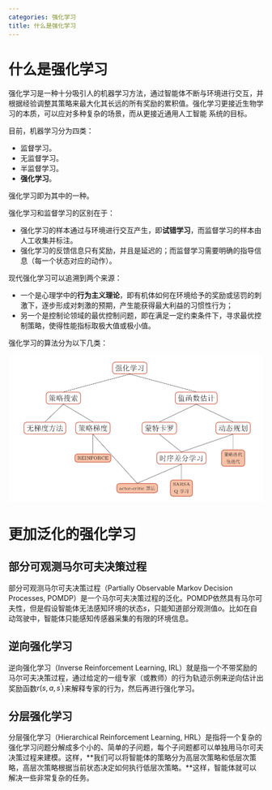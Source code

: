 ```yaml
---
categories: 强化学习
title: 什么是强化学习
---
```


# 什么是强化学习

强化学习是一种十分吸引人的机器学习方法，通过智能体不断与环境进行交互，并根据经验调整其策略来最大化其长远的所有奖励的累积值。强化学习更接近生物学习的本质，可以应对多种复杂的场景，而从更接近通用人工智能
系统的目标。

目前，机器学习分为四类：

- 监督学习。
- 无监督学习。
- 半监督学习。
- **强化学习**。

强化学习即为其中的一种。

强化学习和监督学习的区别在于：

- 强化学习的样本通过与环境进行交互产生，即**试错学习**，而监督学习的样本由人工收集并标注。
- 强化学习的反馈信息只有奖励，并且是延迟的；而监督学习需要明确的指导信息（每一个状态对应的动作）。

现代强化学习可以追溯到两个来源：

- 一个是心理学中的**行为主义理论**，即有机体如何在环境给予的奖励或惩罚的刺激下，逐步形成对刺激的预期，产生能获得最大利益的习惯性行为；
- 另一个是控制论领域的最优控制问题，即在满足一定约束条件下，寻求最优控制策略，使得性能指标取极大值或极小值。

强化学习的算法分为以下几类：

![](../../img/强化学习分类.png)

# 更加泛化的强化学习

## 部分可观测马尔可夫决策过程

部分可观测马尔可夫决策过程（Partially Observable Markov Decision Processes, POMDP）是一个马尔可夫决策过程的泛化。POMDP依然具有马尔可夫性，但是假设智能体无法感知环境的状态$s$，只能知道部分观测值$o$。比如在自动驾驶中，智能体只能感知传感器采集的有限的环境信息。

## 逆向强化学习

逆向强化学习（Inverse Reinforcement Learning, IRL）就是指一个不带奖励的马尔可夫决策过程，通过给定的一组专家（或教师）的行为轨迹示例来逆向估计出奖励函数$r\left(s, a, s^{\prime}\right)$来解释专家的行为，然后再进行强化学习。

## 分层强化学习

分层强化学习（Hierarchical Reinforcement Learning, HRL）是指将一个复杂的强化学习问题分解成多个小的、简单的子问题，每个子问题都可以单独用马尔可夫决策过程来建模。这样，**我们可以将智能体的策略分为高层次策略和低层次策略，高层次策略根据当前状态决定如何执行低层次策略。**这样，智能体就可以解决一些非常复杂的任务。

